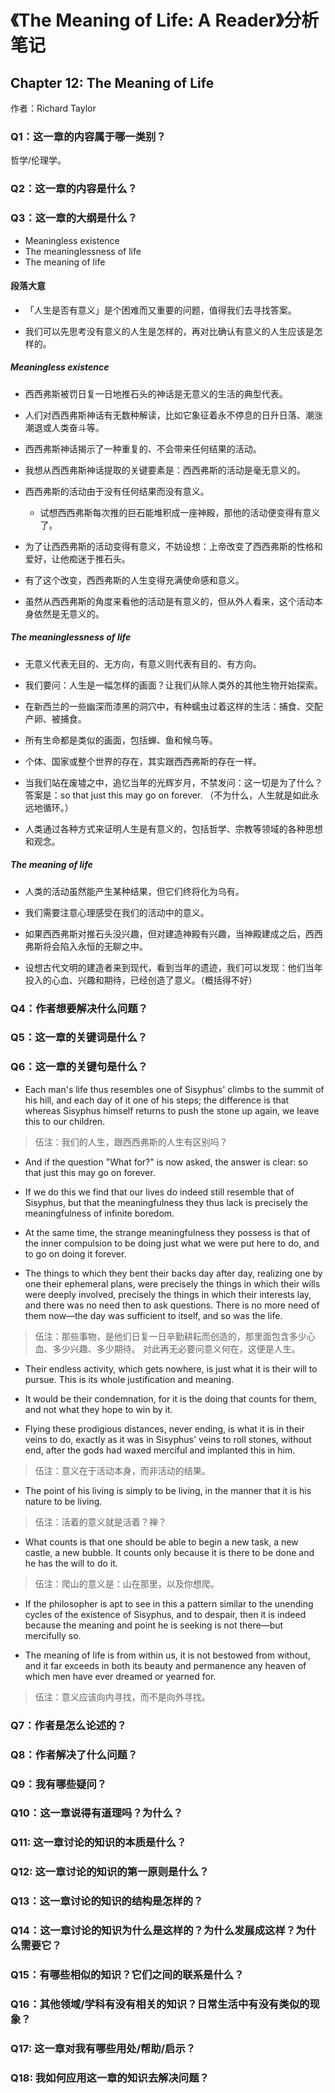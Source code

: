 # 《The Meaning of Life: A Reader》分析笔记

## Chapter 12: The Meaning of Life

作者：Richard Taylor

### Q1：这一章的内容属于哪一类别？

哲学/伦理学。

### Q2：这一章的内容是什么？

### Q3：这一章的大纲是什么？

- Meaningless existence
- The meaninglessness of life
- The meaning of life

#### 段落大意

- 「人生是否有意义」是个困难而又重要的问题，值得我们去寻找答案。

- 我们可以先思考没有意义的人生是怎样的，再对比确认有意义的人生应该是怎样的。

##### Meaningless existence

- 西西弗斯被罚日复一日地推石头的神话是无意义的生活的典型代表。

- 人们对西西弗斯神话有无数种解读，比如它象征着永不停息的日升日落、潮涨潮退或人类奋斗等。

- 西西弗斯神话揭示了一种重复的、不会带来任何结果的活动。

- 我想从西西弗斯神话提取的关键要素是：西西弗斯的活动是毫无意义的。

- 西西弗斯的活动由于没有任何结果而没有意义。
  - 试想西西弗斯每次推的巨石能堆积成一座神殿，那他的活动便变得有意义了。

- 为了让西西弗斯的活动变得有意义，不妨设想：上帝改变了西西弗斯的性格和爱好，让他痴迷于推石头。

- 有了这个改变，西西弗斯的人生变得充满使命感和意义。

- 虽然从西西弗斯的角度来看他的活动是有意义的，但从外人看来，这个活动本身依然是无意义的。

##### The meaninglessness of life

- 无意义代表无目的、无方向，有意义则代表有目的、有方向。

- 我们要问：人生是一幅怎样的画面？让我们从除人类外的其他生物开始探索。

- 在新西兰的一些幽深而漆黑的洞穴中，有种蠕虫过着这样的生活：捕食、交配产卵、被捕食。

- 所有生命都是类似的画面，包括蝉、鱼和候鸟等。

- 个体、国家或整个世界的存在，其实跟西西弗斯的存在一样。

- 当我们站在废墟之中，追忆当年的光辉岁月，不禁发问：这一切是为了什么？答案是：so that just this may go on forever.
  （不为什么，人生就是如此永远地循环。）

- 人类通过各种方式来证明人生是有意义的，包括哲学、宗教等领域的各种思想和观念。

##### The meaning of life

- 人类的活动虽然能产生某种结果，但它们终将化为乌有。

- 我们需要注意心理感受在我们的活动中的意义。

- 如果西西弗斯对推石头没兴趣，但对建造神殿有兴趣，当神殿建成之后，西西弗斯将会陷入永恒的无聊之中。

- 设想古代文明的建造者来到现代，看到当年的遗迹，我们可以发现：他们当年投入的心血、兴趣和期待，已经创造了意义。（概括得不好）

### Q4：作者想要解决什么问题？

### Q5：这一章的关键词是什么？

### Q6：这一章的关键句是什么？

- Each man's life thus resembles one of Sisyphus' climbs to the summit of his hill, and each day of it one of his steps;
  the difference is that whereas Sisyphus himself returns to push the stone up again, we leave this to our children.

> 伍注：我们的人生，跟西西弗斯的人生有区别吗？

- And if the question "What for?" is now asked, the answer is clear: so that just this may go on forever.

- If we do this we find that our lives do indeed still resemble that of Sisyphus,
  but that the meaningfulness they thus lack is precisely the meaningfulness of infinite boredom.

- At the same time, the strange meaningfulness they possess is that of the inner compulsion to be doing just what we were put here to do,
  and to go on doing it forever.

- The things to which they bent their backs day after day, realizing one by one their ephemeral plans,
  were precisely the things in which their wills were deeply involved, precisely the things in which their interests lay, and there was no need then to ask questions.
  There is no more need of them now—the day was sufficient to itself, and so was the life.

> 伍注：那些事物，是他们日复一日辛勤耕耘而创造的，那里面包含多少心血、多少兴趣、多少期待。
> 对此再无必要问意义何在，这便是人生。

- Their endless activity, which gets nowhere, is just what it is their will to pursue. This is its whole justification and meaning. 

- It would be their condemnation, for it is the doing that counts for them, and not what they hope to win by it.

- Flying these prodigious distances, never ending, is what it is in their veins to do,
  exactly as it was in Sisyphus' veins to roll stones, without end, after the gods had waxed merciful and implanted this in him.

> 伍注：意义在于活动本身，而非活动的结果。

- The point of his living is simply to be living, in the manner that it is his nature to be living.

> 伍注：活着的意义就是活着？禅？

- What counts is that one should be able to begin a new task, a new castle, a new bubble.
  It counts only because it is there to be done and he has the will to do it.

> 伍注：爬山的意义是：山在那里，以及你想爬。

- If the philosopher is apt to see in this a pattern similar to the unending cycles of the existence of Sisyphus, and to despair,
  then it is indeed because the meaning and point he is seeking is not there—but mercifully so.

- The meaning of life is from within us, it is not bestowed from without,
  and it far exceeds in both its beauty and permanence any heaven of which men have ever dreamed or yearned for.

> 伍注：意义应该向内寻找，而不是向外寻找。

### Q7：作者是怎么论述的？

### Q8：作者解决了什么问题？

### Q9：我有哪些疑问？

### Q10：这一章说得有道理吗？为什么？

### Q11: 这一章讨论的知识的本质是什么？

### Q12: 这一章讨论的知识的第一原则是什么？

### Q13：这一章讨论的知识的结构是怎样的？

### Q14：这一章讨论的知识为什么是这样的？为什么发展成这样？为什么需要它？

### Q15：有哪些相似的知识？它们之间的联系是什么？

### Q16：其他领域/学科有没有相关的知识？日常生活中有没有类似的现象？

### Q17: 这一章对我有哪些用处/帮助/启示？

### Q18: 我如何应用这一章的知识去解决问题？


